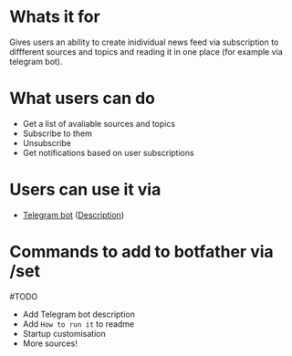 # Whats it for

Gives users an ability to create inidividual news feed via subscription to diffferent sources and topics and reading it in one place (for example via telegram bot).

# What users can do
 - Get a list of avaliable sources and topics 
 - Subscribe to them
 - Unsubscribe
 - Get notifications based on user subscriptions

# Users can use it via
- [Telegram bot](https://t.me/news_mix_bot) ([Description](/NewsMix/UI/Telegram/Doc.md))

# Commands to add to botfather via /set

#TODO 
- Add Telegram bot description
- Add `How to run it` to readme
- Startup customisation
- More sources!